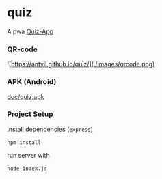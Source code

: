 # quiz

A pwa [Quiz-App](https://antvil.github.io/quiz/)

### QR-code
![https://antvil.github.io/quiz/](./images/qrcode.png)

### APK (Android)
[doc/quiz.apk](./doc/quiz.apk)

### Project Setup

Install dependencies (`express`)
```
npm install
```

run server with
```
node index.js
```

<style>
    img{
        display: block;
        max-width: 300px !important;
        margin: auto;
    }
</style>
